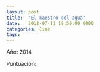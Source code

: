 ```yaml
---
layout: post
title:  "El maestro del agua"
date:   2018-07-11 19:50:00 0000
categories: Cine
tags:
---
```

Año: 2014

Puntuación: <i class="fa fa-star"></i><i class="fa fa-star"></i><i class="far fa-star"></i><i class="far fa-star"></i><i class="far fa-star"></i>
